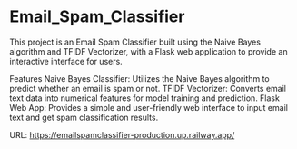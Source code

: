 # Email_Spam_Classifier

This project is an Email Spam Classifier built using the Naive Bayes algorithm and TFIDF Vectorizer, with a Flask web application to provide an interactive interface for users.

Features
Naive Bayes Classifier: Utilizes the Naive Bayes algorithm to predict whether an email is spam or not.
TFIDF Vectorizer: Converts email text data into numerical features for model training and prediction.
Flask Web App: Provides a simple and user-friendly web interface to input email text and get spam classification results.

URL: https://emailspamclassifier-production.up.railway.app/
